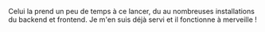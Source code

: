 Celui la prend un peu de temps à ce lancer, du au nombreuses installations du backend et frontend.
Je m'en suis déjà servi et il fonctionne à merveille !
